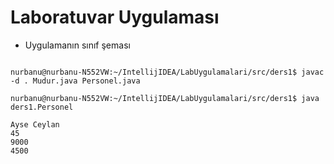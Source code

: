 
# Laboratuvar Uygulaması



* Uygulamanın sınıf şeması

```console

nurbanu@nurbanu-N552VW:~/IntellijIDEA/LabUygulamalari/src/ders1$ javac -d . Mudur.java Personel.java 

nurbanu@nurbanu-N552VW:~/IntellijIDEA/LabUygulamalari/src/ders1$ java ders1.Personel 

Ayse Ceylan
45
9000
4500

```

